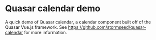 # Quasar calendar demo

A quick demo of Quasar calendar, a calendar component built off of the Quasar Vue.js framework. See https://github.com/stormseed/quasar-calendar for more information.
